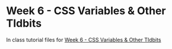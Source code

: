 # Week 6 - CSS Variables & Other TIdbits

In class tutorial files for [Week 6 - CSS Variables & Other TIdbits](https://mad9013.github.io/F2022/modules/week6/)

